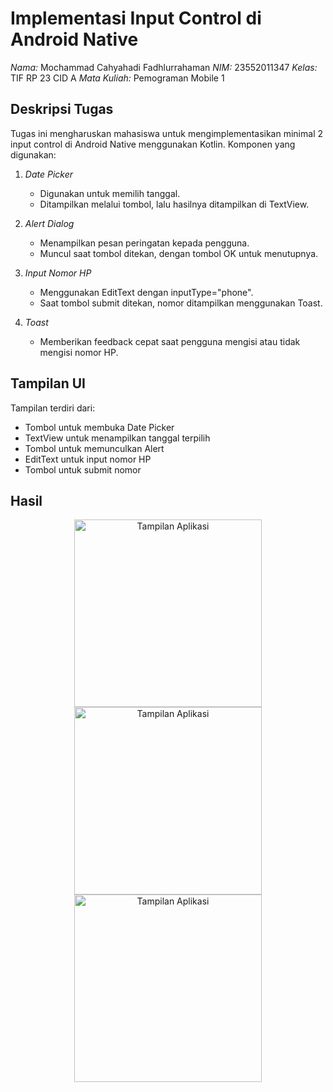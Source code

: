 # Implementasi Input Control di Android Native

*Nama:* Mochammad Cahyahadi Fadhlurrahaman
*NIM:* 23552011347
*Kelas:* TIF RP 23 CID A
*Mata Kuliah:*  Pemograman Mobile 1  

## Deskripsi Tugas

Tugas ini mengharuskan mahasiswa untuk mengimplementasikan minimal 2 input control di Android Native menggunakan Kotlin. Komponen yang digunakan:

1. *Date Picker*  
   - Digunakan untuk memilih tanggal.
   - Ditampilkan melalui tombol, lalu hasilnya ditampilkan di TextView.

2. *Alert Dialog*  
   - Menampilkan pesan peringatan kepada pengguna.
   - Muncul saat tombol ditekan, dengan tombol OK untuk menutupnya.

3. *Input Nomor HP*  
   - Menggunakan EditText dengan inputType="phone".
   - Saat tombol submit ditekan, nomor ditampilkan menggunakan Toast.

4. *Toast*  
   - Memberikan feedback cepat saat pengguna mengisi atau tidak mengisi nomor HP.

## Tampilan UI

Tampilan terdiri dari:
- Tombol untuk membuka Date Picker
- TextView untuk menampilkan tanggal terpilih
- Tombol untuk memunculkan Alert
- EditText untuk input nomor HP
- Tombol untuk submit nomor


## Hasil
<p align="center">
   <img src="https://drive.google.com/uc?export=view&id=1Le2priTugU5rzHpfTx7rlpTeB6mDQP3c" alt="Tampilan Aplikasi" width="300"/>
   <img src="https://drive.google.com/uc?export=view&id=1LfZnxratZbsCAj8aESMHapMjJASyHZu1" alt="Tampilan Aplikasi" width="300"/>
   <img src="https://drive.google.com/uc?export=view&id=1LhVIrW4qHS0rcYMrG-paUWW9COMDavX3" alt="Tampilan Aplikasi" width="300"/>
</p>
